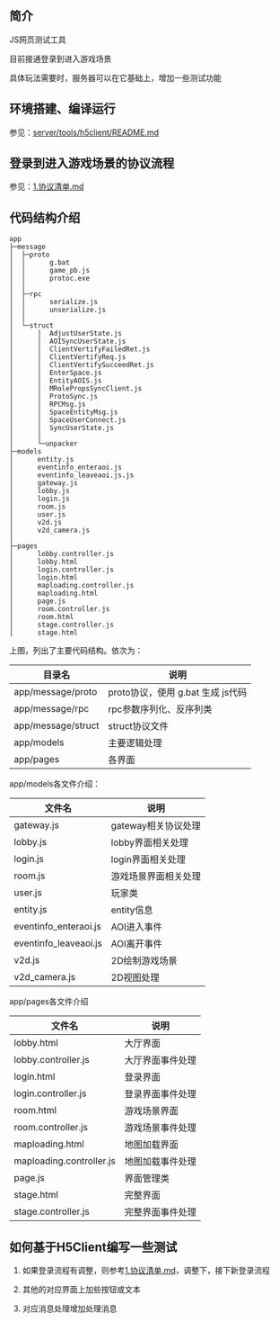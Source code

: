 ## 简介

JS网页测试工具

目前接通登录到进入游戏场景

具体玩法需要时，服务器可以在它基础上，增加一些测试功能

## 环境搭建、编译运行

参见：[server/tools/h5client/README.md](../../tools/h5client/README.md)

## 登录到进入游戏场景的协议流程

参见：[1.协议清单.md](1.协议清单.md)

## 代码结构介绍

```tree
app
├─message
│  ├─proto
│  │      g.bat
│  │      game_pb.js
│  │      protoc.exe
│  │
│  ├─rpc
│  │      serialize.js
│  │      unserialize.js
│  │
│  └─struct
│      │  AdjustUserState.js
│      │  AOISyncUserState.js
│      │  ClientVertifyFailedRet.js
│      │  ClientVertifyReq.js
│      │  ClientVertifySucceedRet.js
│      │  EnterSpace.js
│      │  EntityAOIS.js
│      │  MRolePropsSyncClient.js
│      │  ProtoSync.js
│      │  RPCMsg.js
│      │  SpaceEntityMsg.js
│      │  SpaceUserConnect.js
│      │  SyncUserState.js
│      │
│      └─unpacker
├─models
│      entity.js
│      eventinfo_enteraoi.js
│      eventinfo_leaveaoi.js.js
│      gateway.js
│      lobby.js
│      login.js
│      room.js
│      user.js
│      v2d.js
│      v2d_camera.js
│
├─pages
│      lobby.controller.js
│      lobby.html
│      login.controller.js
│      login.html
│      maploading.controller.js
│      maploading.html
│      page.js
│      room.controller.js
│      room.html
│      stage.controller.js
│      stage.html
```

上图，列出了主要代码结构。依次为：

| 目录名                | 说明                       |
| ------------------ | ------------------------ |
| app/message/proto  | proto协议，使用 g.bat 生成 js代码 |
| app/message/rpc    | rpc参数序列化、反序列类            |
| app/message/struct | struct协议文件               |
| app/models         | 主要逻辑处理                   |
| app/pages          | 各界面                      |

app/models各文件介绍：

| 文件名                   | 说明            |
| --------------------- | ------------- |
| gateway.js            | gateway相关协议处理 |
| lobby.js              | lobby界面相关处理   |
| login.js              | login界面相关处理   |
| room.js               | 游戏场景界面相关处理    |
| user.js               | 玩家类           |
| entity.js             | entity信息      |
| eventinfo_enteraoi.js | AOI进入事件       |
| eventinfo_leaveaoi.js | AOI离开事件       |
| v2d.js                | 2D绘制游戏场景      |
| v2d_camera.js         | 2D视图处理        |

app/pages各文件介绍

| 文件名                    | 说明       |
| ------------------------ | -------- |
| lobby.html               | 大厅界面     |
| lobby.controller.js      | 大厅界面事件处理 |
| login.html               | 登录界面     |
| login.controller.js      | 登录界面事件处理 |
| room.html                | 游戏场景界面   |
| room.controller.js       | 游戏场景事件处理 |
| maploading.html          | 地图加载界面   |
| maploading.controller.js | 地图加载事件处理 |
| page.js                  | 界面管理类    |
| stage.html               | 完整界面     |
| stage.controller.js      | 完整界面事件处理 |

## 如何基于H5Client编写一些测试

1.  如果登录流程有调整，则参考[1.协议清单.md](1.协议清单.md)，调整下，接下新登录流程

2.  其他的对应界面上加些按钮或文本
3.  对应消息处理增加处理消息
